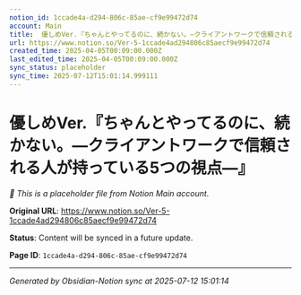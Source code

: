 ```yaml
---
notion_id: 1ccade4a-d294-806c-85ae-cf9e99472d74
account: Main
title:  優しめVer.『ちゃんとやってるのに、続かない。—クライアントワークで信頼される人が持っている5つの視点—』
url: https://www.notion.so/Ver-5-1ccade4ad294806c85aecf9e99472d74
created_time: 2025-04-05T00:09:00.000Z
last_edited_time: 2025-04-05T00:09:00.000Z
sync_status: placeholder
sync_time: 2025-07-12T15:01:14.999111
---
```


#  優しめVer.『ちゃんとやってるのに、続かない。—クライアントワークで信頼される人が持っている5つの視点—』

*🔄 This is a placeholder file from Notion Main account.*

**Original URL**: https://www.notion.so/Ver-5-1ccade4ad294806c85aecf9e99472d74

**Status**: Content will be synced in a future update.

**Page ID**: `1ccade4a-d294-806c-85ae-cf9e99472d74`

---

*Generated by Obsidian-Notion sync at 2025-07-12 15:01:14*
